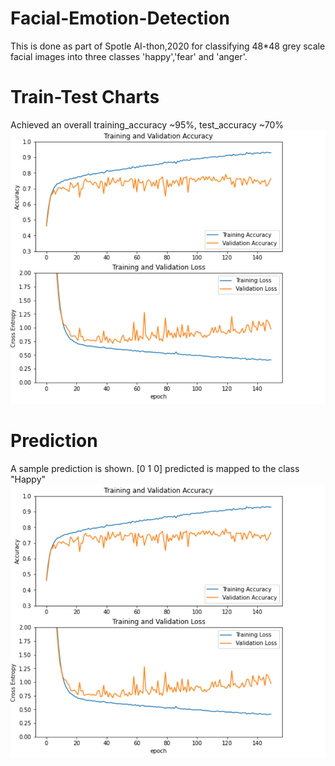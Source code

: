 # Facial-Emotion-Detection
This is done as part of Spotle AI-thon,2020 for classifying 48*48 grey scale facial images into three classes 'happy','fear' and 'anger'.

# Train-Test Charts
Achieved an overall training_accuracy ~95%, test_accuracy ~70% <br/>
![Alt text](results/train_test_chart.PNG?raw=true "Title")

# Prediction
A sample prediction is shown. [0 1 0] predicted is mapped to the class "Happy"<br/>
![Alt text](results/train_test_chart.PNG?raw=true "Title")

